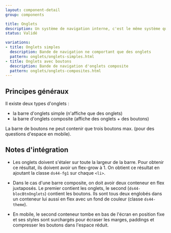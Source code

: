 ```yaml
---
layout: component-detail
group: components

title: Onglets
description: Un système de navigation interne, c'est le même système que l'on peut retrouver sur un menu horizontale mais dans le cas présent, la page ne se recharge pas.
status: Validé

variations:
- title: Onglets simples
  description: Bande de navigation ne comportant que des onglets
  pattern: onglets/onglets-simples.html
- title: Onglets avec boutons
  description: Bande de navigation d'onglets composite
  pattern: onglets/onglets-composites.html
---
```



## Principes généraux

Il existe deux types d'onglets :
* la barre d'onglets simple (n'affiche que des onglets)
* la barre d'onglets composite (affiche des onglets + des boutons)

La barre de boutons ne peut contenir que trois boutons max. (pour des questions d'espace en mobile).

## Notes d'intégration

* Les onglets doivent s'étaler sur toute la largeur de la barre. Pour obtenir ce résultat, ils doivent avoir un flex-grow à 1. On obtient ce résultat en ajoutant la classe `ds44-fg1` sur chaque `<li>`.

* Dans le cas d'une barre composite, on doit avoir deux conteneur en flex juxtaposés. Le premier contient les onglets, le second (`ds44-blocBtnOnglets`) contient les boutons. Ils sont tous deux englobés dans un conteneur lui aussi en flex avec un fond de couleur (classe `ds44-theme`).

* En mobile, le second conteneur tombe en bas de l'écran en position fixe et ses styles sont surchargés pour écraser les marges, paddings et compresser les boutons dans l'espace réduit.
